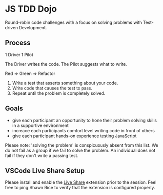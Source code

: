 # JS TDD Dojo

Round-robin code challenges with a focus on solving problems with Test-driven Development.

## Process

1 Driver 1 Pilot

The Driver writes the code. The Pilot suggests what to write.

Red => Green => Refactor

1. Write a test that asserts something about your code.
2. Write code that causes the test to pass.
3. Repeat until the problem is completely solved.

## Goals

- give each participant an opportunity to hone their problem solving skills in a supportive environment
- increace each participants comfort level writing code in front of others
- give each participant hands-on experience testing JavaScript

Please note: 'solving the problem' is conspicuously absent from this list. We do not fail as a group if we fail to solve the problem. An individual does not fail if they don't write a passing test.

## VSCode Live Share Setup

Please install and enable the [Live Share](https://code.visualstudio.com/learn/collaboration/live-share#_get-started-with-live-share) extension prior to the session. Feel free to ping Shawn Rice to verify that the extension is configured properly.
